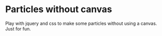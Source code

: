 # Particles without canvas
Play with jquery and css to make some particles without using a canvas. Just for fun.
